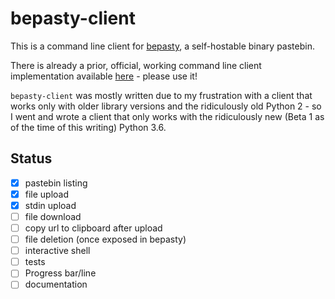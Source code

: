 # bepasty-client

This is a command line client for [bepasty](https://github.com/bepasty/bepasty-server), a self-hostable binary pastebin.

There is already a prior, official, working command line client implementation available
[here](https://github.com/bepasty/bepasty-client-cli) - please use it!

`bepasty-client` was mostly written due to my frustration with a client that works only with older library versions and
the ridiculously old Python 2 - so I went and wrote a client that only works with the ridiculously new (Beta 1 as of
the time of this writing) Python 3.6.

## Status

 - [x] pastebin listing
 - [x] file upload
 - [x] stdin upload
 - [ ] file download
 - [ ] copy url to clipboard after upload
 - [ ] file deletion (once exposed in bepasty)
 - [ ] interactive shell
 - [ ] tests
 - [ ] Progress bar/line
 - [ ] documentation
